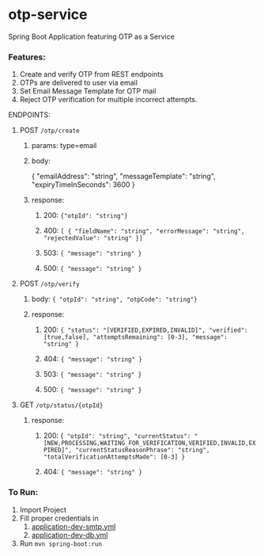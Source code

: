 # otp-service
Spring Boot Application featuring OTP as a Service
### Features:
1. Create and verify OTP from REST endpoints
2. OTPs are delivered to user via email
3. Set Email Message Template for OTP mail
4. Reject OTP verification for multiple incorrect attempts.

ENDPOINTS:
1. POST `/otp/create`
    1. params: type=email
    2. body:
       
       {
       "emailAddress": "string",
       "messageTemplate": "string",
       "expiryTimeInSeconds": 3600
       }
       
   3. response: 
      1. 200:  `{"otpId": "string"}`
      2. 400: `[
         {
         "fieldName": "string",
         "errorMessage": "string",
         "rejectedValue": "string"
         }]`
      3. 503: `{
         "message": "string"
         }`
         
      4. 500: `{
         "message": "string"
         }`
2. POST `/otp/verify`
   1. body: `{
      "otpId": "string",
      "otpCode": "string"}`
      
   2. response:
      1. 200: `{
         "status": "[VERIFIED,EXPIRED,INVALID]",
         "verified": [true,false],
         "attemptsRemaining": [0-3],
         "message": "string"
         }`
         
      2. 404: `{
         "message": "string"
         }`
         
      3. 503: `{
         "message": "string"
         }`
         
      4. 500: `{
         "message": "string"
         }`
         
3. GET `/otp/status/{otpId}`
   1. response:
      1. 200: {`
         "otpId": "string",
         "currentStatus": "[NEW,PROCESSING,WAITING_FOR_VERIFICATION,VERIFIED,INVALID,EXPIRED]",
         "currentStatusReasonPhrase": "string",
         "totalVerificationAttemptsMade": [0-3]
         }`
         
      2. 404: `{
         "message": "string"
         }`
         

### To Run:
1. Import Project
2. Fill proper credentials in
   1. [application-dev-smtp.yml](src/main/resources/application-dev-smtp.yml)
   2. [application-dev-db.yml](src/main/resources/application-dev-db.yml)
3. Run `mvn spring-boot:run`